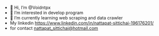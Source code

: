 - 👋 Hi, I’m @Voidntpx
- 👀 I’m interested in develop program
- 🌱 I’m currently learning web scraping and data crawler
- My linkedin https://www.linkedin.com/in/nattapat-sittichai-196176201/
- for contact nattapat_sittichai@hotmail.com

